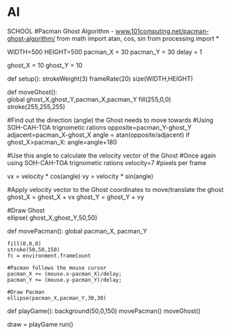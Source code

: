 # AI
SCHOOL #Pacman Ghost Algorithm - www.101computing.net/pacman-ghost-algorithm/
from math import atan, cos, sin
from processing import *

WIDTH=500
HEIGHT=500
pacman_X = 30
pacman_Y = 30
delay = 1

ghost_X = 10
ghost_Y = 10

def setup():
    strokeWeight(3)
    frameRate(20)
    size(WIDTH,HEIGHT)

def moveGhost():    
  global ghost_X,ghost_Y,pacman_X,pacman_Y
  fill(255,0,0)
  stroke(255,255,255)
  
  #Find out the direction (angle) the Ghost needs to move towards
  #Using SOH-CAH-TOA trignometic rations
  opposite=pacman_Y-ghost_Y
  adjacent=pacman_X-ghost_X
  angle = atan(opposite/adjacent)
  if ghost_X>pacman_X:
    angle=angle+180
  
  #Use this angle to calculate the velocity vector of the Ghost
  #Once again using SOH-CAH-TOA trignometic rations
  velocity=7 #pixels per frame
  
  vx = velocity * cos(angle)
  vy = velocity * sin(angle)
  
  #Apply velocity vector to the Ghost coordinates to move/translate the ghost
  ghost_X = ghost_X + vx
  ghost_Y = ghost_Y + vy
  
  #Draw Ghost  
  ellipse( ghost_X,ghost_Y,50,50)
    
def movePacman():
    global pacman_X, pacman_Y

    fill(0,0,0)
    stroke(50,50,150)
    fc = environment.frameCount

    #Pacman follows the mouse cursor
    pacman_X += (mouse.x-pacman_X)/delay;
    pacman_Y += (mouse.y-pacman_Y)/delay;
    
    #Draw Pacman
    ellipse(pacman_X,pacman_Y,30,30)

def playGame():
  background(50,0,150)
  movePacman()
  moveGhost()

draw = playGame
run()

